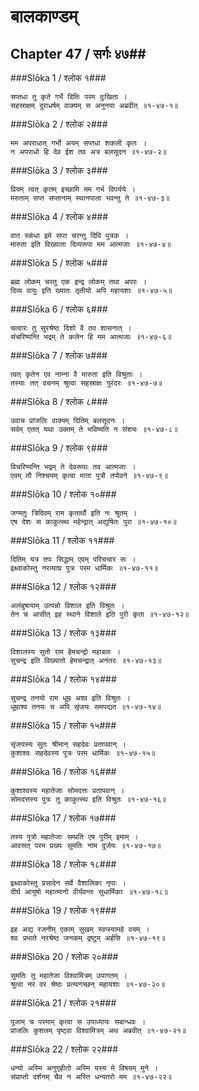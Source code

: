 बालकाण्डम्
===============================


## Chapter 47  / सर्गः ४७##


###Slōka 1 / श्लोक १###


    सप्तधा तु कृते गर्भे दितिः परम दुःखिता ।
    सहस्राक्षम् दुराधर्षम् वाक्यम् स अनुनया अब्रवीत् ॥१-४७-१॥


###Slōka 2 / श्लोक २###


    मम अपराधात् गर्भो अयम् सप्तधा शकली कृतः ।
    न अपराधो हि देव ईश तव अत्र बलसूदन ॥१-४७-२॥


###Slōka 3 / श्लोक ३###


    प्रियम् त्वत् कृतम् इच्छामि मम गर्भ विपर्यये ।
    मरुताम् सप्त सप्तानाम् स्थानपाला भवन्तु ते ॥१-४७-३॥


###Slōka 4 / श्लोक ४###


    वात स्कंधा इमे सप्त चरन्तु दिवि पुत्रक ।
    मारुता इति विख्याता दिव्यरूपा मम आत्मजाः ॥१-४७-४॥


###Slōka 5 / श्लोक ५###


    ब्रह्म लोकम् चरतु एक इन्द्र लोकम् तथा अपरः ।
    दिव्य वायुः इति ख्यातः तृतीयो अपि महायशाः ॥१-४७-५॥


###Slōka 6 / श्लोक ६###


    चत्वारः तु सुरश्रेष्ठ दिशो वै तव शासनात् ।
    संचरिष्यन्ति भद्रम् ते कलेन हि मम आत्मजाः ॥१-४७-६॥


###Slōka 7 / श्लोक ७###


    त्वत् कृतेन एव नाम्ना वै मारुता इति विश्रुताः ।
    तस्याः तत् वचनम् श्रुत्वा सहस्राक्षः पुरंदरः ॥१-४७-७॥


###Slōka 8 / श्लोक ८###


    उवाच प्रांजलिः वाक्यम् दितिम् बलसूदनः ।
    सर्वम् एतत् यथा उक्तम् ते भविष्यति न संशयः ॥१-४७-८॥


###Slōka 9 / श्लोक ९###


    विचरिष्यन्ति भद्रम् ते देवरूपाः तव आत्मजाः ।
    एवम् तौ निश्चयम् कृत्वा माता पुत्रौ तपोवने ॥१-४७-९॥


###Slōka 10 / श्लोक १०###


    जग्मतुः त्रिदिवम् राम कृतार्थौ इति नः श्रुतम् ।
    एष देशः स काकुत्स्थ महेन्द्रात् अद्युषितः पुरा ॥१-४७-१०॥


###Slōka 11 / श्लोक ११###


    दितिम् यत्र तपः सिद्धाम् एवम् परिचचार सः ।
    इक्ष्वाकोस्तु नरव्याघ्र पुत्रः परम धार्मिकः ॥१-४७-११॥


###Slōka 12 / श्लोक १२###


    अलंबुषायाम् उत्पन्नो विशाल इति विश्रुतः ।
    तेन च आसीत् इह स्थाने विशाले इति पुरी कृता ॥१-४७-१२॥


###Slōka 13 / श्लोक १३###


    विशालस्य सुतो राम हेमचन्द्रो महाबलः ।
    सुचन्द्र इति विख्यातो हेमचन्द्रात् अनंतरः ॥१-४७-१३॥


###Slōka 14 / श्लोक १४###


    सुचन्द्र तनयो राम धूम्र अश्व इति विश्रुतः ।
    धूम्राश्व तनयः च अपि सृंजयः समपद्यत ॥१-४७-१४॥


###Slōka 15 / श्लोक १५###


    सृंजयस्य सुतः श्रीमान् सहदेवः प्रतापवान् ।
    कुशाश्वः सहदेवस्य पुत्रः परम धार्मिकः ॥१-४७-१५॥


###Slōka 16 / श्लोक १६###


    कुशाश्वस्य महातेजाः सोमदत्तः प्रतापवान् ।
    सोमदत्तस्य पुत्रः तु काकुत्स्थ इति विश्रुतः ॥१-४७-१६॥


###Slōka 17 / श्लोक १७###


    तस्य पुत्रो महातेजाः सम्प्रति एष पुरीम् इमाम् ।
    आवसत् परम प्रख्यः सुमतिः नाम दुर्जयः ॥१-४७-१७॥


###Slōka 18 / श्लोक १८###


    इक्ष्वाकोस्तु प्रसादेन सर्वे वैशालिका नृपाः ।
    दीर्घ आयुषो महात्मानो वीर्यवन्तः सुधार्मिकाः ॥१-४७-१८॥


###Slōka 19 / श्लोक १९###


    इह अद्य रजनीम् एकाम् सुखम् स्वप्स्यामहे वयम् ।
    श्वः प्रभाते नरश्रेष्ठ जनकम् द्रष्टुम् अर्हसि ॥१-४७-१९॥


###Slōka 20 / श्लोक २०###


    सुमतिः तु महातेजा विश्वामित्रम् उपागतम् ।
    श्रुत्वा नर वर श्रेष्ठः प्रत्यागच्छन् महायशाः ॥१-४७-२०॥


###Slōka 21 / श्लोक २१###


    पूजाम् च परमाम् कृत्वा स उपाध्यायः सबान्धवः ।
    प्रांजलिः कुशलम् पृष्ट्वा विश्वामित्रम् अथ अब्रवीत् ॥१-४७-२१॥


###Slōka 22 / श्लोक २२###


    धन्यो अस्मि अनुगृहीतो अस्मि यस्य मे विषयम् मुने ।
    संप्राप्तो दर्शनम् चैव न अस्ति धन्यतरो मम ॥१-४७-२२॥


